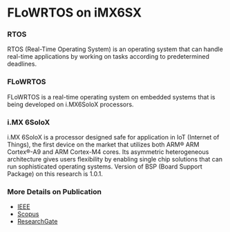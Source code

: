 # FLoWRTOS on iMX6SX
<!-- ![code size][codesize-url] -->

### RTOS
RTOS (Real-Time Operating System) is an operating system that can handle real-time applications by working on tasks according to predetermined deadlines.

### FLoWRTOS
FLoWRTOS is a real-time operating system on embedded systems that is being developed on i.MX6SoloX processors.

### i.MX 6SoloX
i.MX 6SoloX is a processor designed safe for application in IoT (Internet of Things), the first device on the market that utilizes both ARM® ARM Cortex®-A9 and ARM Cortex-M4 cores. Its asymmetric heterogeneous architecture gives users flexibility by enabling single chip solutions that can run sophisticated operating systems. Version of BSP (Board Support Package) on this research is 1.0.1.

### More Details on Publication
* [IEEE][ieee-url]
* [Scopus][scopus-url]
* [ResearchGate][researchGate-url]

<!-- MARKDOWN LINKS -->
<!-- 
[codesize-url]: https://img.shields.io/github/languages/code-size/agungpambudi55/FLoWRTOS-on-iMX6SX 
-->
[ieee-url]: https://ieeexplore.ieee.org/document/8628544
[scopus-url]: https://www.mendeley.com/catalogue/aa41ee16-69b3-33bb-b783-95d87d85bae2
[researchGate-url]: https://www.researchgate.net/publication/330792251_Development_and_Performance_Testing_of_FLoWRTOS_with_Random_Case_3_Main_Processes_on_The_Head_System_of_T-FLoW_Robot
